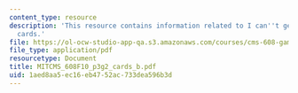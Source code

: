 ```yaml
---
content_type: resource
description: 'This resource contains information related to I can''t get no satisfaction:
  cards.'
file: https://ol-ocw-studio-app-qa.s3.amazonaws.com/courses/cms-608-game-design-fall-2010/1aed8aa5ec16eb4752ac733dea596b3d_MITCMS_608F10_p3g2_cards_b.pdf
file_type: application/pdf
resourcetype: Document
title: MITCMS_608F10_p3g2_cards_b.pdf
uid: 1aed8aa5-ec16-eb47-52ac-733dea596b3d
---
```

